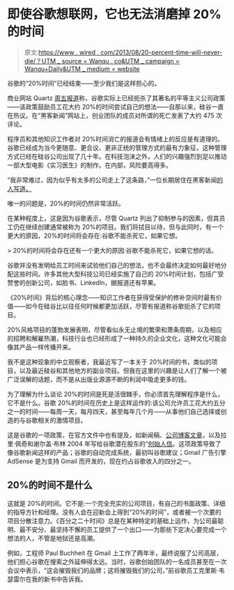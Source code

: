 # 即使谷歌想联网，它也无法消磨掉 20%的时间

> 原文:[https://www . wired . com/2013/08/20-percent-time-will-never-die/？UTM _ source = Wanqu . co&UTM _ campaign = Wanqu+Daily&UTM _ medium = website](https://www.wired.com/2013/08/20-percent-time-will-never-die/?utm_source=wanqu.co&utm_campaign=Wanqu+Daily&utm_medium=website)

谷歌的“20%时间”已经结束——至少我们是这样担心的。

商业网站 Quartz [周五报道](http://qz.com/115831/googles-20-time-which-brought-you-gmail-and-adsense-is-now-as-good-as-dead/)称，谷歌实际上已经扼杀了其著名的平等主义公司政策——该政策鼓励员工花大约 20%的时间尝试自己的想法——自那以来，硅谷一直在热议。在“黑客新闻”网站上，创业团队的成员对所谓的死亡发表了大约 475 次评论。

程序员和其他知识工作者对 20%时间消亡的报道会有情绪上的反应是有道理的。谷歌已经成为当今更随意、更合议、更非正统的管理方式的最有力象征，这种管理方式已经在硅谷公司出现了几十年。在科技泡沫之外，人们的兴趣强烈到足以推动一部大型电影《实习医生》的制作。在内部，风险要高得多。

“我非常难过，因为似乎有太多的公司走上了这条路，”一位长期居住在黑客新闻[的人写道。](https://news.ycombinator.com/item?id=6223679)

唯一的问题是，20%的时间仍然非常活跃。

在某种程度上，这是因为谷歌表示，尽管 Quartz 列出了抑制参与的因素，但其员工仍在继续创建通常被称为 20%的项目。我们将拭目以待，但与此同时，有一个更大的原因，20%的时间将会存在:谷歌不能杀死它，如果它想。

 <inline-embed name="inset-left  " attrs="[object Object]" childtypes="" contenttype="callout:inset-left  ">> 20%的时间将会存在还有一个更大的原因:谷歌不能杀死它，如果它想的话。</inline-embed> 

谷歌并没有发明给员工时间来试验他们自己的想法，也不会最终决定如何最好地分配这些时间。许多其他大型科技公司已经实施了自己的 20%时间计划，包括广受赞誉的创新公司，如脸书、LinkedIn，据报道还有苹果。

《20%时间》背后的核心理念——知识工作者在获得受保护的修补空间时最有价值——如今在硅谷比以往任何时候都更加活跃，尽管有报道称谷歌扼杀了它的项目。

20%风格项目的蓬勃发展表明，尽管看似永无止境的繁荣和萧条周期，以及相应的招聘和解雇热潮，科技行业也已经形成了一种持久的企业文化，这种文化可能会像其产品一样传播开来。

我不是这种现象的中立观察者，我最近写了一本关于 20%时间的书，类似的项目，以及最近硅谷和其他地方的副业项目。但我在这里的兴趣是让人们了解一个被广泛误解的话题，而不是从出版业源源不断的利润中吸走更多的钱。

为了理解为什么谈论 20%的时间是死是活很棘手，你必须首先理解程序是什么，它不是什么。谷歌 20%的时间在历史上是这样运作的:该公司允许员工花大约五分之一的时间——每周一天，每月四天，甚至每年几个月——从事他们自己选择或创造的与谷歌相关的激情项目。

这是谷歌的一项政策，在官方文件中也有提及，如新闻稿、[公司博客文章](http://googleblog.blogspot.com/2006/05/googles-20-percent-time-in-action.html)，以及拉里·佩奇和谢尔盖·布林 2004 年写给谷歌潜在股东的“[创始人信](http://investor.google.com/corporate/2004/ipo-founders-letter.html)。这项政策导致了像谷歌新闻这样的产品；谷歌的自动完成系统，最初叫谷歌建议；Gmail 广告引擎 AdSense 是为支持 Gmail 而开发的，现在约占谷歌收入的四分之一。

## 20%的时间不是什么

这就是 20%的时间。它不是:一个完全充实的公司项目，有自己的书面政策、详细的指导方针和经理。没有人会在迎新会上得到“20%的时间”，或者被一个次要的项目分散注意力。《百分之二十时间》总是在某种特定的基础上运作，为公司最聪明、最不安分、最坚持不懈的员工提供了一个出口——为那些下定决心要完成一个想法的人，不管是地狱还是高潮。

例如，工程师 Paul Buchheit 在 Gmail 上工作了两年半，最终说服了公司高层，他们担心谷歌在搜索之外延伸得太远。当时，谷歌创始团队的一名成员甚至在一次会议中表示，“这会摧毁我们的品牌；这将摧毁我们的公司，”前谷歌员工克里斯·韦瑟雷尔在我的新书中告诉我。